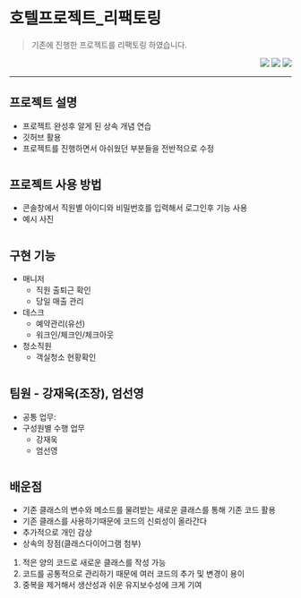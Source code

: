 # 호텔프로젝트_리팩토링
> 기존에 진행한 프로젝트를 리팩토링 하였습니다.
<div align=right> 
  <img src = "https://img.shields.io/badge/Java-007396?style=flat&logo=OpenJDK&logoColor=white">
  <img src = "https://img.shields.io/badge/Eclipse-2C2255?style=for-the-badge&logo=eclipse&logoColor=white">
  <img src = "https://img.shields.io/badge/GitHub-100000?style=for-the-badge&logo=github&logoColor=white">
</div>
   
***

## 프로젝트 설명
- 프로젝트 완성후 알게 된 상속 개념 연습
- 깃허브 활용
- 프로젝트를 진행하면서 아쉬웠던 부분들을 전반적으로 수정  

#   
## 프로젝트 사용 방법
- 콘솔창에서 직원별 아이디와 비밀번호를 입력해서 로그인후 기능 사용
- 예시 사진

#
## 구현 기능
- 매니저
  - 직원 출퇴근 확인
  - 당일 매출 관리
- 데스크
  - 예약관리(유선)
  - 워크인/체크인/체크아웃
- 청소직원
  - 객실청소 현황확인

# 
## 팀원 - 강재욱(조장), 엄선영   
- 공통 업무:
- 구성원별 수행 업무
  - 강재욱
  - 엄선영
 
#
## 배운점
- 기존 클래스의 변수와 메소드를 물려받는 새로운 클래스를 통해 기존 코드 활용
- 기존 클래스를 사용하기때문에 코드의 신뢰성이 올라간다
- 추가적으로 개인 감상
- 상속의 장점(클래스다이어그램 첨부)
1. 적은 양의 코드로 새로운 클래스를 작성 가능
2. 코드를 공통적으로 관리하기 때문에 여러 코드의 추가 및 변경이 용이
3. 중복을 제거해서 생산성과 쉬운 유지보수성에 크게 기여

